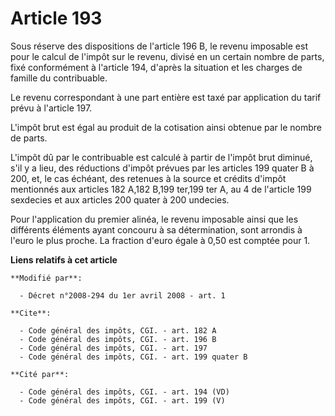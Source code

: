 # Article 193

Sous réserve des dispositions de l'article 196 B, le revenu imposable est pour le calcul de l'impôt sur le revenu, divisé en
un certain nombre de parts, fixé conformément à l'article 194, d'après la situation et les charges de famille du
contribuable. 

Le revenu correspondant à une part entière est taxé par application du tarif prévu à l'article 197. 

L'impôt brut est égal au produit de la cotisation ainsi obtenue par le nombre de parts. 

L'impôt dû par le contribuable est calculé à partir de l'impôt brut diminué, s'il y a lieu, des réductions d'impôt prévues
par les articles 199 quater B à 200, et, le cas échéant, des retenues à la source et crédits d'impôt mentionnés aux articles
182 A,182 B,199 ter,199 ter A, au 4 de l'article 199 sexdecies et aux articles 200 quater à 200 undecies.

Pour l'application du premier alinéa, le revenu imposable ainsi que les différents éléments ayant concouru à sa
détermination, sont arrondis à l'euro le plus proche. La fraction d'euro égale à 0,50 est comptée pour 1.

**Liens relatifs à cet article**

	**Modifié par**:

	  - Décret n°2008-294 du 1er avril 2008 - art. 1

	**Cite**:

	  - Code général des impôts, CGI. - art. 182 A
	  - Code général des impôts, CGI. - art. 196 B
	  - Code général des impôts, CGI. - art. 197
	  - Code général des impôts, CGI. - art. 199 quater B

	**Cité par**:

	  - Code général des impôts, CGI. - art. 194 (VD)
	  - Code général des impôts, CGI. - art. 199 (V)
